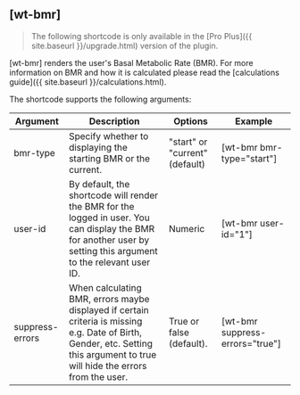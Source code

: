 ## [wt-bmr]

> The following shortcode is only available in the [Pro Plus]({{ site.baseurl }}/upgrade.html) version of the plugin.

[wt-bmr] renders the user's Basal Metabolic Rate (BMR). For more information on BMR and how it is calculated please read the [calculations guide]({{ site.baseurl }}/calculations.html).

The shortcode supports the following arguments:

| Argument | Description | Options | Example |
|--|--|--|--|
|bmr-type|Specify whether to displaying the starting BMR or the current.|"start" or "current" (default)|[wt-bmr bmr-type="start"]
|user-id|By default, the shortcode will render the BMR for the logged in user. You can display the BMR for another user by setting this argument to the relevant user ID.|Numeric|[wt-bmr user-id="1"]
|suppress-errors|When calculating BMR, errors maybe displayed if certain criteria is missing e.g. Date of Birth, Gender, etc. Setting this argument to true will hide the errors from the user.|True or false (default).|[wt-bmr suppress-errors="true"]